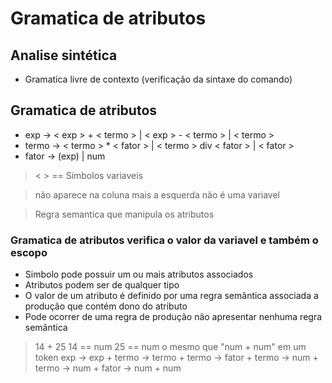 # Gramatica de atributos
## Analise sintética
- Gramatica livre de contexto (verificação da sintaxe do comando)

## Gramatica de atributos
- exp -> < exp > + < termo > | < exp > - < termo > | < termo >
- termo -> < termo > * < fator > | < termo > div < fator > | < fator >
- fator -> (exp) | num

> < > == Simbolos variaveis

> não aparece na coluna mais a esquerda não é uma variavel

> Regra semantica que manipula os atributos

### Gramatica de atributos verifica o valor da variavel e também o escopo
- Simbolo pode possuir um ou mais atributos associados
- Atributos podem ser de qualquer tipo
- O valor de um atributo é definido por uma regra semântica associada a produção que contém dono do atributo
- Pode ocorrer de uma regra de produção não apresentar nenhuma regra semântica

> 14 + 25
> 14 == num
> 25 == num
> o mesmo que "num + num" em um token
> exp -> exp + termo -> termo + termo -> fator + termo -> num + termo -> num + fator -> num + num
